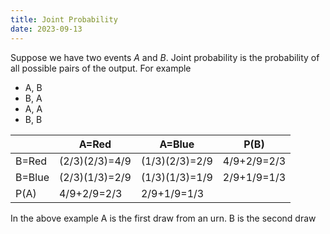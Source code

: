 ```yaml
---
title: Joint Probability
date: 2023-09-13
---
```


Suppose we have two events $A$ and $B$. Joint probability is the probability of all possible pairs of the output. For example
- A, B
- B, A
- A, A
- B, B

|        | A=Red          | A=Blue         | P(B)        |
| ------ | -------------- | -------------- | ----------- |
| B=Red  | (2/3)(2/3)=4/9 | (1/3)(2/3)=2/9 | 4/9+2/9=2/3 |
| B=Blue | (2/3)(1/3)=2/9 | (1/3)(1/3)=1/9 | 2/9+1/9=1/3 |
| P(A)   | 4/9+2/9=2/3    | 2/9+1/9=1/3    |             |

In the above example A is the first draw from an urn. B is the second draw